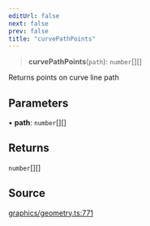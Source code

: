 ```yaml
---
editUrl: false
next: false
prev: false
title: "curvePathPoints"
---
```


> **curvePathPoints**(`path`): `number`[][]

Returns points on curve line path

## Parameters

• **path**: `number`[][]

## Returns

`number`[][]

## Source

[graphics/geometry.ts:771](https://github.com/dgmjs/dgmjs/blob/main/packages/core/src/graphics/geometry.ts#L771)
